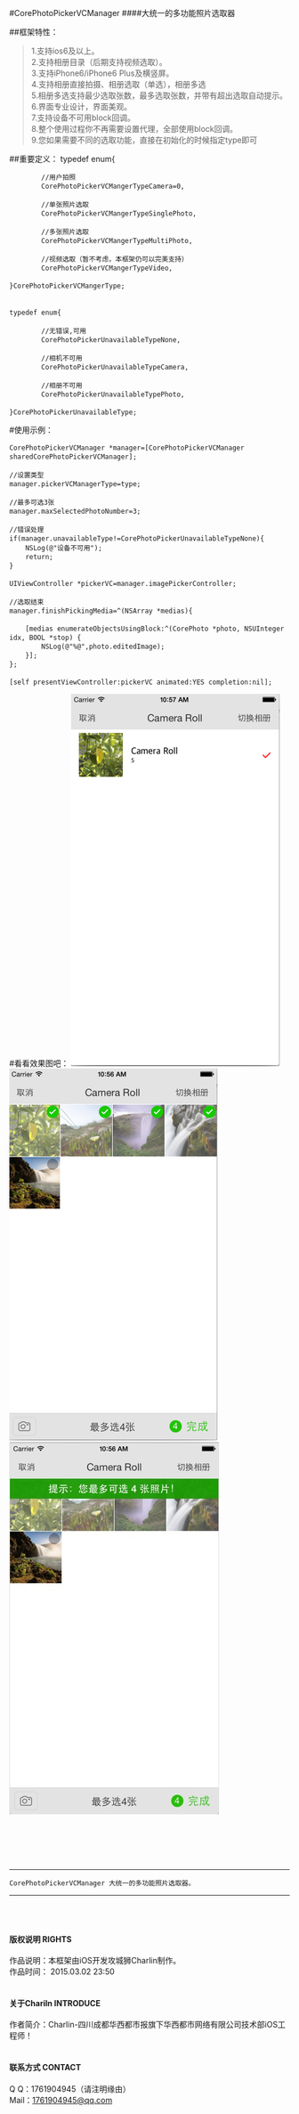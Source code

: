 
#CorePhotoPickerVCManager
####大统一的多功能照片选取器


##框架特性：<br />
>1.支持ios6及以上。<br />
>2.支持相册目录（后期支持视频选取）。<br />
>3.支持iPhone6/iPhone6 Plus及横竖屏。<br />
>4.支持相册直接拍摄、相册选取（单选），相册多选<br />
>5.相册多选支持最少选取张数，最多选取张数，并带有超出选取自动提示。<br />
>6.界面专业设计，界面美观。<br />
>7.支持设备不可用block回调。<br />
>8.整个使用过程你不再需要设置代理，全部使用block回调。<br />
>9.您如果需要不同的选取功能，直接在初始化的时候指定type即可<br />

##重要定义：
    typedef enum{
    
            //用户拍照
            CorePhotoPickerVCMangerTypeCamera=0,
            
            //单张照片选取
            CorePhotoPickerVCMangerTypeSinglePhoto,
            
            //多张照片选取
            CorePhotoPickerVCMangerTypeMultiPhoto,
            
            //视频选取（暂不考虑，本框架仍可以完美支持）
            CorePhotoPickerVCMangerTypeVideo,
    
    }CorePhotoPickerVCMangerType;


    typedef enum{
    
            //无错误,可用
            CorePhotoPickerUnavailableTypeNone,
            
            //相机不可用
            CorePhotoPickerUnavailableTypeCamera,
            
            //相册不可用
            CorePhotoPickerUnavailableTypePhoto,
            
    }CorePhotoPickerUnavailableType;
    
    
#使用示例：

    CorePhotoPickerVCManager *manager=[CorePhotoPickerVCManager sharedCorePhotoPickerVCManager];
    
    //设置类型
    manager.pickerVCManagerType=type;
    
    //最多可选3张
    manager.maxSelectedPhotoNumber=3;
    
    //错误处理
    if(manager.unavailableType!=CorePhotoPickerUnavailableTypeNone){
        NSLog(@"设备不可用");
        return;
    }
    
    UIViewController *pickerVC=manager.imagePickerController;
    
    //选取结束
    manager.finishPickingMedia=^(NSArray *medias){
        
        [medias enumerateObjectsUsingBlock:^(CorePhoto *photo, NSUInteger idx, BOOL *stop) {
            NSLog(@"%@",photo.editedImage);
        }];
    };
    
    [self presentViewController:pickerVC animated:YES completion:nil];


#看看效果图吧：
![image](./PhotoPicker/img/1.png)
![image](./PhotoPicker/img/2.png)
![image](./PhotoPicker/img/3.png)

<br /><br /><br /><br />

-----
    CorePhotoPickerVCManager 大统一的多功能照片选取器。
-----

<br /><br />

#### 版权说明 RIGHTS <br />
作品说明：本框架由iOS开发攻城狮Charlin制作。<br />
作品时间： 2015.03.02 23:50<br /><br />

#### 关于Chariln INTRODUCE <br />
作者简介：Charlin-四川成都华西都市报旗下华西都市网络有限公司技术部iOS工程师！<br /><br />


#### 联系方式 CONTACT <br />
Q    Q：1761904945（请注明缘由）<br />
Mail：1761904945@qq.com<br />
